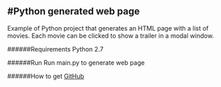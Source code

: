 #Python generated web page
----
Example of Python project that generates an HTML page with a list of movies. Each movie can be clicked to show a trailer in a modal window.

######Requirements
Python 2.7

######Run
Run main.py to generate web page

######How to get
[GitHub](https://github.com/nmiguelmoura/pythonMovies)
